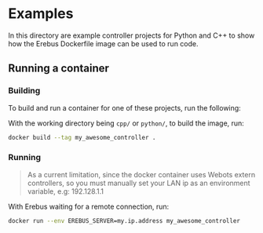 # Examples

In this directory are example controller projects for Python and C++ to show how the Erebus Dockerfile image can be used to run code.

## Running a container

### Building

To build and run a container for one of these projects, run the following:

With the working directory being `cpp/` or `python/`, to build the image, run:

``` bash
docker build --tag my_awesome_controller .
```

### Running

> As a current limitation, since the docker container uses Webots extern controllers, so you must manually set your LAN ip as an environment variable, e.g: 192.128.1.1

With Erebus waiting for a remote connection, run:

```bash
docker run --env EREBUS_SERVER=my.ip.address my_awesome_controller
```

